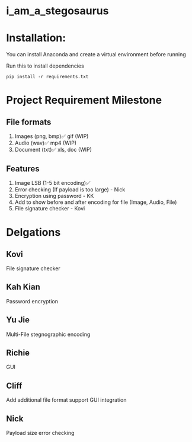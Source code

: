 # i_am_a_stegosaurus

# Installation:
You can install Anaconda and create a virtual environment before running

Run this to install dependencies
```
pip install -r requirements.txt
```

# Project Requirement Milestone
## File formats
1. Images (png, bmp)✅ gif (WIP)
2. Audio (wav)✅ mp4 (WIP)
3. Document (txt)✅ xls, doc (WIP)

## Features
1. Image LSB (1-5 bit encoding)✅
2. Error checking (If payload is too large) - Nick
3. Encryption using password - KK
4. Add to show before and after encoding for file (Image, Audio, File)
5. File signature checker - Kovi

# Delgations
## Kovi
File signature checker

## Kah Kian
Password encryption

## Yu Jie
Multi-File stegnographic encoding

## Richie
GUI

## Cliff
Add additional file format support
GUI integration

## Nick
Payload size error checking

